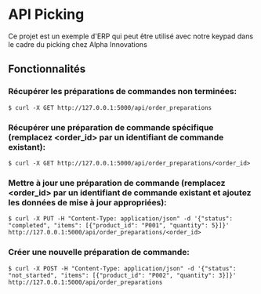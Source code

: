 # API Picking

Ce projet est un exemple d'ERP qui peut être utilisé avec notre keypad dans le cadre du picking chez Alpha Innovations

## Fonctionnalités

### Récupérer les préparations de commandes non terminées:

```console
$ curl -X GET http://127.0.0.1:5000/api/order_preparations
```

### Récupérer une préparation de commande spécifique (remplacez <order_id> par un identifiant de commande existant):

```console
$ curl -X GET http://127.0.0.1:5000/api/order_preparations/<order_id>
```

### Mettre à jour une préparation de commande (remplacez <order_id> par un identifiant de commande existant et ajoutez les données de mise à jour appropriées):

```
$ curl -X PUT -H "Content-Type: application/json" -d '{"status": "completed", "items": [{"product_id": "P001", "quantity": 5}]}' http://127.0.0.1:5000/api/order_preparations/<order_id>
```

### Créer une nouvelle préparation de commande:

```console
$ curl -X POST -H "Content-Type: application/json" -d '{"status": "not_started", "items": [{"product_id": "P002", "quantity": 3}]}' http://127.0.0.1:5000/api/order_preparations
```
